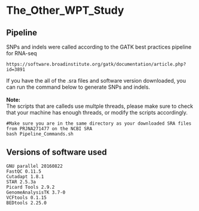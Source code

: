 # The_Other_WPT_Study

## Pipeline
SNPs and indels were called according to the GATK best practices pipeline for RNA-seq
```
https://software.broadinstitute.org/gatk/documentation/article.php?id=3891
```
If you have the all of the .sra files and software version downloaded, you can run the command below to generate SNPs and indels. 
<br>
<br>
<strong>Note:</strong> 
<br>
The scripts that are calleds use multple threads, please make sure to check that your machine has enough threads, or modify the scripts accordingly. 

```
#Make sure you are in the same directory as your downloaded SRA files from PRJNA271477 on the NCBI SRA
bash Pipeline_Commands.sh
```
## Versions of software used
```
GNU parallel 20160822
FastQC 0.11.5
Cutadapt 1.8.1
STAR 2.5.3a
Picard Tools 2.9.2
GenomeAnalysisTK 3.7-0
VCFtools 0.1.15
BEDtools 2.25.0
```
